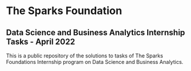 # The Sparks Foundation
## Data Science and Business Analytics Internship Tasks - April 2022

This is a public repository of the solutions to tasks of The Sparks Foundations Internship program on Data Science and Business Analytics. 
